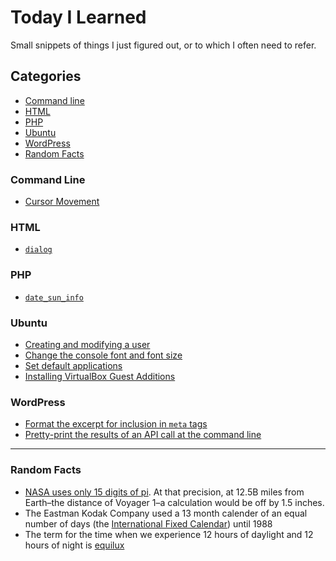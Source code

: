 # Today I Learned
Small snippets of things I just figured out, or to which I often need to refer.

## Categories

* [Command line](#command-line)
* [HTML](#html)
* [PHP](#php)
* [Ubuntu](#ubuntu)
* [WordPress](#wordpress)
* [Random Facts](#random-facts)

### Command Line
* [Cursor Movement](cli/cursor-movement.md)

### HTML
* [`dialog`](html/dialog.md)

### PHP
* [`date_sun_info`](php/sun.md)


### Ubuntu
* [Creating and modifying a user](ubuntu/creating-and-modifying-a-user.md)
* [Change the console font and font size](ubuntu/change-the-console-font-and-size.md)
* [Set default applications](ubuntu/set-default-applications.md)
* [Installing VirtualBox Guest Additions](ubuntu/virtualbox-guest-additions.md)

### WordPress
* [Format the excerpt for inclusion in `meta` tags](wordpress/format-excerpt-for-meta.md)
* [Pretty-print the results of an API call at the command line](wordpress/pretty-print-api-results.md)

---

### Random Facts
* [NASA uses only 15 digits of pi](http://www.vox.com/2016/4/2/11350518/nasa-digits-pi). At that precision, at 12.5B miles from Earth–the distance of Voyager 1–a calculation would be off by 1.5 inches.
* The Eastman Kodak Company used a 13 month calender of an equal number of days (the [International Fixed Calendar](https://en.wikipedia.org/wiki/International_Fixed_Calendar)) until 1988
* The term for the time when we experience 12 hours of daylight and 12 hours of night is [equilux](https://www.post-gazette.com/life/my-generation/2016/09/15/Let-s-talk-about-science-Equinox-vs-equilux/stories/201609150030)
